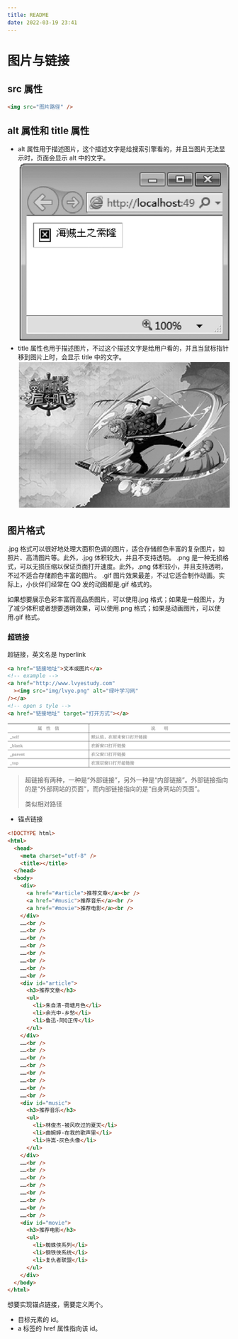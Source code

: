 ```yaml
---
title: README
date: 2022-03-19 23:41
---
```


# 图片与链接

## src 属性

```html
<img src="图片路径" />
```

## alt 属性和 title 属性

- alt 属性用于描述图片，这个描述文字是给搜索引擎看的，并且当图片无法显示时，页面会显示 alt 中的文字。
  ![](./_image/2022-03-19/312a4f3a78febaec9f03b61df2fa0e63.jpg?c=1)
- title 属性也用于描述图片，不过这个描述文字是给用户看的，并且当鼠标指针移到图片上时，会显示 title 中的文字。
  ![](./_image/2022-03-19/443c91d46d2f0c1f4d474175ad713141.jpg?c=1)

## 图片格式

.jpg 格式可以很好地处理大面积色调的图片，适合存储颜色丰富的复杂图片，如照片、高清图片等。此外，.jpg 体积较大，并且不支持透明。
.png 是一种无损格式，可以无损压缩以保证页面打开速度。此外，.png 体积较小，并且支持透明，不过不适合存储颜色丰富的图片。
.gif 图片效果最差，不过它适合制作动画。实际上，小伙伴们经常在 QQ 发的动图都是.gif 格式的。

如果想要展示色彩丰富而高品质图片，可以使用.jpg 格式；如果是一般图片，为了减少体积或者想要透明效果，可以使用.png 格式；如果是动画图片，可以使用.gif 格式。

### 超链接

超链接，英文名是 hyperlink

```html
<a href="链接地址">文本或图片</a>
<!-- example -->
<a href="http://www.lvyestudy.com"
  ><img src="img/lvye.png" alt="绿叶学习网"
/></a>
<!-- open s tyle -->
<a href="链接地址" target="打开方式"></a>
```

![](./_image/2022-03-20/7930b4d5a7ab120dcceed30f1ad305d7.jpg?c=1)

> 超链接有两种，一种是“外部链接”，另外一种是“内部链接”。外部链接指向的是“外部网站的页面”，而内部链接指向的是“自身网站的页面”。
>
> 类似相对路径

- 锚点链接

```html
<!DOCTYPE html>
<html>
  <head>
    <meta charset="utf-8" />
    <title></title>
  </head>
  <body>
    <div>
      <a href="#article">推荐文章</a><br />
      <a href="#music">推荐音乐</a><br />
      <a href="#movie">推荐电影</a><br />
    </div>
    ……<br />
    ……<br />
    ……<br />
    ……<br />
    ……<br />
    ……<br />
    ……<br />
    ……<br />
    <div id="article">
      <h3>推荐文章</h3>
      <ul>
        <li>朱自清-荷塘月色</li>
        <li>余光中-乡愁</li>
        <li>鲁迅-阿Q正传</li>
      </ul>
    </div>
    ……<br />
    ……<br />
    ……<br />
    ……<br />
    ……<br />
    ……<br />
    ……<br />
    ……<br />
    <div id="music">
      <h3>推荐音乐</h3>
      <ul>
        <li>林俊杰-被风吹过的夏天</li>
        <li>曲婉婷-在我的歌声里</li>
        <li>许嵩-灰色头像</li>
      </ul>
    </div>
    ……<br />
    ……<br />
    ……<br />
    ……<br />
    ……<br />
    ……<br />
    ……<br />
    ……<br />
    <div id="movie">
      <h3>推荐电影</h3>
      <ul>
        <li>蜘蛛侠系列</li>
        <li>钢铁侠系统</li>
        <li>复仇者联盟</li>
      </ul>
    </div>
  </body>
</html>
```

想要实现锚点链接，需要定义两个。

- 目标元素的 id。
- a 标签的 href 属性指向该 id。

